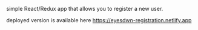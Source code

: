 simple React/Redux app that allows you to register a new user.

deployed version is available here https://eyesdwn-registration.netlify.app
